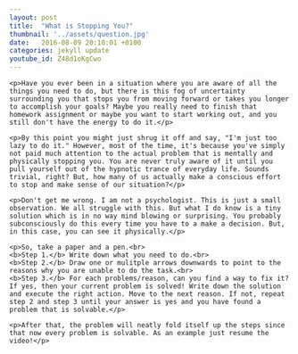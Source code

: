 ```yaml
---
layout: post
title:  "What is Stopping You?"
thumbnail: '../assets/question.jpg' 
date:   2016-08-09 20:10:01 +0100
categories: jekyll update
youtube_id: Z48d1oKgCwo
---
```

<script src="/scripts/mute.js" type="text/javascript"></script>
<div>

	<p>Have you ever been in a situation where you are aware of all the things you need to do, but there is this fog of uncertainty surrounding you that stops you from moving forward or takes you longer to accomplish your goals? Maybe you really need to finish that homework assignment or maybe you want to start working out, and you still don't have the energy to do it.</p>

	<p>By this point you might just shrug it off and say, "I'm just too lazy to do it." However, most of the time, it's because you've simply not paid much attention to the actual problem that is mentally and physically stopping you. You are never truly aware of it until you pull yourself out of the hypnotic trance of everyday life. Sounds trivial, right? But, how many of us actually make a conscious effort to stop and make sense of our situation?</p>
	
	<p>Don't get me wrong. I am not a psychologist. This is just a small observation. We all struggle with this. But what I do know is a tiny solution which is in no way mind blowing or surprising. You probably subconsciously do this every time you have to a make a decision. But, in this case, you can see it physically.</p>
	
	<p>So, take a paper and a pen.<br>
	<b>Step 1.</b> Write down what you need to do.<br>
	<b>Step 2.</b> Draw one or mulitple arrows downwards to point to the reasons why you are unable to do the task.<br>
	<b>Step 3.</b> For each problems/reason, can you find a way to fix it? If yes, then your current problem is solved! Write down the solution and execute the right action. Move to the next reason. If not, repeat  step 2 and step 3 until your answer is yes and you have found a problem that is solvable.</p> 
	
	<p>After that, the problem will neatly fold itself up the steps since that now every problem is solvable. As an example just resume the video!</p>
<!-- [jekyll-docs]: http://jekyllrb.com/docs/home
[jekyll-gh]:   https://github.com/jekyll/jekyll
[jekyll-talk]: https://talk.jekyllrb.com/ -->
</div>
